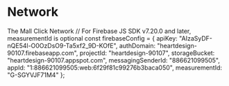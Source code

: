 # Network
The Mall Click Network
</Script>
// For Firebase JS SDK v7.20.0 and later, measurementId is optional
const firebaseConfig = {
  apiKey: "AIzaSyDF-nQE54l-O0OzDsO9-Ta5xf2_9D-KOfE",
  authDomain: "heartdesign-90107.firebaseapp.com",
  projectId: "heartdesign-90107",
  storageBucket: "heartdesign-90107.appspot.com",
  messagingSenderId: "886621099505",
  appId: "1:886621099505:web:6f29f81c99276b3baca050",
  measurementId: "G-SGYVJF71M4"
};
</Script>
